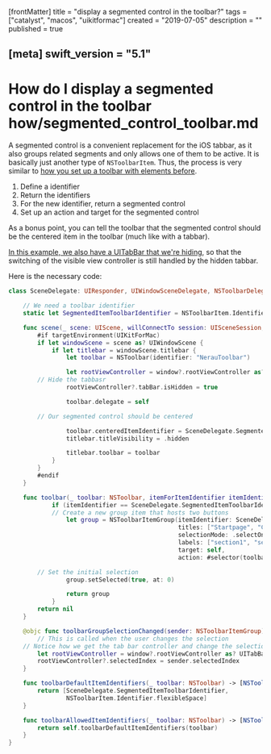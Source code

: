 [frontMatter]
title = "display a segmented control in the toolbar?"
tags = ["catalyst", "macos", "uikitformac"]
created = "2019-07-05"
description = ""
published = true

[meta]
swift_version = "5.1"
---


# How do I display a segmented control in the toolbar how/segmented_control_toolbar.md

A segmented control is a convenient replacement for the iOS tabbar, as it also groups related segments and only allows one of them to be active.
It is basically just another type of `NSToolbarItem`. Thus, the process is very similar to [how you set up a toolbar with elements before](firststeps/toolbar.md).

1. Define a identifier
2. Return the identifiers
3. For the new identifier, return a segmented control
4. Set up an action and target for the segmented control

As a bonus point, you can tell the toolbar that the segmented control should be the centered item in the toolbar (much like with a tabbar).

[In this example, we also have a UITabBar that we're hiding](how/hide_tabbar_with_toolbar.md), so that the switching of the visible view controller is still handled by the hidden tabbar.

Here is the necessary code:

``` swift
class SceneDelegate: UIResponder, UIWindowSceneDelegate, NSToolbarDelegate {

    // We need a toolbar identifier
    static let SegmentedItemToolbarIdentifier = NSToolbarItem.Identifier(rawValue: "PrimaryGroup")

    func scene(_ scene: UIScene, willConnectTo session: UISceneSession, options connectionOptions: UIScene.ConnectionOptions) {
        #if targetEnvironment(UIKitForMac)
        if let windowScene = scene as? UIWindowScene {
            if let titlebar = windowScene.titlebar {
                let toolbar = NSToolbar(identifier: "NerauToolbar")

                let rootViewController = window?.rootViewController as? UITabBarController
		// Hide the tabbasr
                rootViewController?.tabBar.isHidden = true

                toolbar.delegate = self

		// Our segmented control should be centered

                toolbar.centeredItemIdentifier = SceneDelegate.SegmentedItemToolbarIdentifier
                titlebar.titleVisibility = .hidden

                titlebar.toolbar = toolbar
            }
        }
        #endif
    }

    func toolbar(_ toolbar: NSToolbar, itemForItemIdentifier itemIdentifier: NSToolbarItem.Identifier, willBeInsertedIntoToolbar flag: Bool) -> NSToolbarItem? {
            if (itemIdentifier == SceneDelegate.SegmentedItemToolbarIdentifier) {
	        // Create a new group item that hosts two buttons
                let group = NSToolbarItemGroup(itemIdentifier: SceneDelegate.SegmentedItemToolbarIdentifier,
                                               titles: ["Startpage", "Categories"],
                                               selectionMode: .selectOne,
                                               labels: ["section1", "section2"],
                                               target: self,
                                               action: #selector(toolbarGroupSelectionChanged))

		// Set the initial selection
                group.setSelected(true, at: 0)

                return group
            }
    	return nil
    }

    @objc func toolbarGroupSelectionChanged(sender: NSToolbarItemGroup) {
        // This is called when the user changes the selection
	// Notice how we get the tab bar controller and change the selection there
        let rootViewController = window?.rootViewController as? UITabBarController
        rootViewController?.selectedIndex = sender.selectedIndex
    }

    func toolbarDefaultItemIdentifiers(_ toolbar: NSToolbar) -> [NSToolbarItem.Identifier] {
        return [SceneDelegate.SegmentedItemToolbarIdentifier,
                NSToolbarItem.Identifier.flexibleSpace]
    }

    func toolbarAllowedItemIdentifiers(_ toolbar: NSToolbar) -> [NSToolbarItem.Identifier] {
        return self.toolbarDefaultItemIdentifiers(toolbar)
    }
}
```
